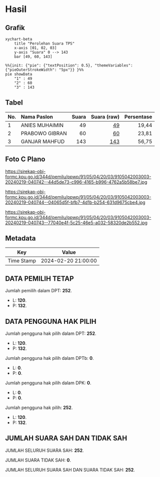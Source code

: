 # Hasil

## Grafik

```mermaid
xychart-beta
    title "Perolehan Suara TPS"
    x-axis [01, 02, 03]
    y-axis "Suara" 0 --> 143
    bar [49, 60, 143]
```

```mermaid
%%{init: {"pie": {"textPosition": 0.5}, "themeVariables": {"pieOuterStrokeWidth": "5px"}} }%%
pie showData
    "1" : 49
    "2" : 60
    "3" : 143
```

## Tabel

| No. | Nama Paslon    | Suara | Suara (raw) | Persentase |
|:--- |:-------------- | -----:| -----------:| ----------:|
| 1   | ANIES MUHAIMIN | 49    | [49][p-1]   | 19,44      |
| 2   | PRABOWO GIBRAN | 60    | [60][p-2]   | 23,81      |
| 3   | GANJAR MAHFUD  | 143   | [143][p-3]  | 56,75      |


[p-1]: https://github.com/gigit-pemilu/pemilu-2024-91-papua/blob/main/pilpres/hitung-suara/sub/91-papua/sub/05-kepulauan-yapen/sub/04-angkaisera/sub/2003-menawi/sub/003-tps/sub/paslon-1.txt
[p-2]: https://github.com/gigit-pemilu/pemilu-2024-91-papua/blob/main/pilpres/hitung-suara/sub/91-papua/sub/05-kepulauan-yapen/sub/04-angkaisera/sub/2003-menawi/sub/003-tps/sub/paslon-2.txt
[p-3]: https://github.com/gigit-pemilu/pemilu-2024-91-papua/blob/main/pilpres/hitung-suara/sub/91-papua/sub/05-kepulauan-yapen/sub/04-angkaisera/sub/2003-menawi/sub/003-tps/sub/paslon-3.txt

## Foto C Plano

https://sirekap-obj-formc.kpu.go.id/344d/pemilu/ppwp/91/05/04/20/03/9105042003003-20240219-040742--44d5de73-c996-4165-b996-4762a5b58be7.jpg

https://sirekap-obj-formc.kpu.go.id/344d/pemilu/ppwp/91/05/04/20/03/9105042003003-20240219-040744--04065d5f-bfb7-4d1b-b254-631d9675cbe4.jpg

https://sirekap-obj-formc.kpu.go.id/344d/pemilu/ppwp/91/05/04/20/03/9105042003003-20240219-040743--77040e4f-5c25-46e5-a032-58320de2b552.jpg


## Metadata

| Key        | Value               |
| ---------- | ------------------- |
| Time Stamp | 2024-02-20 21:00:00 |


## DATA PEMILIH TETAP

Jumlah pemilih dalam DPT: **252**.
 * L: **120**.
 * P: **132**.

## DATA PENGGUNA HAK PILIH

Jumlah pengguna hak pilih dalam DPT: **252**.
 * L: **120**.
 * P: **132**.

Jumlah pengguna hak pilih dalam DPTb: **0**.
 * L: **0**.
 * P: **0**.

Jumlah pengguna hak pilih dalam DPK: **0**.
 * L: **0**.
 * P: **0**.

Jumlah pengguna hak pilih: **252**.
 * L: **120**.
 * P: **132**.

## JUMLAH SUARA SAH DAN TIDAK SAH

JUMLAH SELURUH SUARA SAH: **252**.

JUMLAH SUARA TIDAK SAH: **0**.

JUMLAH SELURUH SUARA SAH DAN SUARA TIDAK SAH: **252**.



